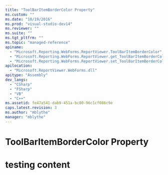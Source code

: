 ```yaml
---
title: "ToolBarItemBorderColor Property"
ms.custom: ""
ms.date: "10/19/2016"
ms.prod: "visual-studio-dev14"
ms.reviewer: ""
ms.suite: ""
ms.tgt_pltfrm: ""
ms.topic: "managed-reference"
apiname: 
  - "Microsoft.Reporting.WebForms.ReportViewer.ToolBarItemBorderColor"
  - "Microsoft.Reporting.WebForms.ReportViewer.get_ToolBarItemBorderColor"
  - "Microsoft.Reporting.WebForms.ReportViewer.set_ToolBarItemBorderColor"
apilocation: 
  - "Microsoft.ReportViewer.WebForms.dll"
apitype: "Assembly"
dev_langs: 
  - "CSharp"
  - "FSharp"
  - "VB"
  - "C++"
ms.assetid: fe47a541-dab9-451a-bc80-96c1cf086c9e
caps.latest.revision: 3
ms.author: "mblythe"
manager: "mblythe"
---
```

# ToolBarItemBorderColor Property
# testing content